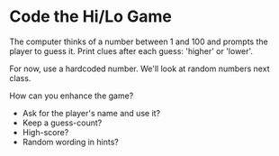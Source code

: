 # Code the Hi/Lo Game

The computer thinks of a number between 1 and 100 and prompts the player
to guess it. Print clues after each guess: 'higher' or 'lower'.

For now, use a hardcoded number. We'll look at random numbers next class.

How can you enhance the game?
  - Ask for the player's name and use it?
  - Keep a guess-count?
  - High-score?
  - Random wording in hints?
